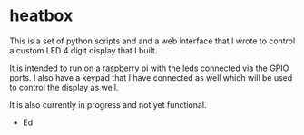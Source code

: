 # heatbox

This is a set of python scripts and and a web interface that I wrote to control a custom LED 4 digit display that I built.

It is intended to run on a raspberry pi with the leds connected via the GPIO ports.  I also have a keypad that I have connected as well which will be used to control the display as well.

It is also currently in progress and not yet functional.

- Ed
